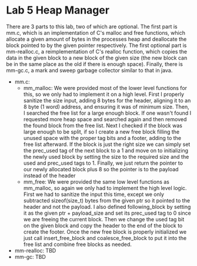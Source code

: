 # Lab 5 Heap Manager

There are 3 parts to this lab, two of which are optional. The first part is mm.c, which is an implementation of C's malloc and free functions, which allocate a given amount of bytes in the processes heap and deallocate the block pointed to by the given pointer respectively. The first optional part is mm-realloc.c, a reimplementation of C's realloc function, which copies the data in the given block to a new block of the given size (the new block can be in the same place as the old if there is enough space). Finally, there is mm-gc.c, a mark and sweep garbage collector similar to that in java.

- mm.c:
  - mm_malloc: We were provided most of the lower level functions for this, so we only had to implement it on a high level. First I properly sanitize the size input, adding 8 bytes for the header, aligning it to an 8 byte (1 word) address, and ensuring it was of minimum size. Then, I searched the free list for a large enough block. If one wasn't found I requested more heap space and searched again and then removed the found block from the free list. Next I checked if the block was large enough to be split, if so I create a new free block filling the unused space with the proper tag bits and a footer, adding to the free list afterward. If the block is just the right size we can simply set the prec_used tag of the next block to a 1 and move on to initializing the newly used block by setting the size to the required size and the used and prec_used tags to 1. Finally, we just return the pointer to our newly allocated block plus 8 so the pointer is to the payload instead of the header
  - mm_free: We were provided the same low level functions as mm_malloc, so again we only had to implement the high level logic. First we had to sanitize the input this time, except we only subtracted sizeof(size_t) bytes from the given ptr so it pointed to the header and not the payload. I also defined following_block by setting it as the given ptr + payload_size and set its prec_used tag to 0 since we are freeing the current block. Then we change the used tag bit on the given block and copy the header to the end of the block to create the footer. Once the new free block is properly initialized we just call insert_free_block and coalesce_free_block to put it into the free list and combine free blocks as needed.
- mm-realloc: TBD
- mm-gc: TBD
